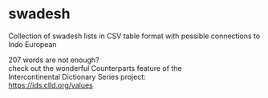 # swadesh
 Collection of swadesh lists in CSV table format with possible connections to Indo European 

207 words are not enough?  
check out the wonderful Counterparts feature of the  
Intercontinental Dictionary Series project:  
https://ids.clld.org/values
